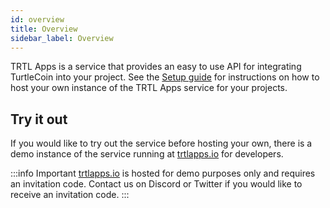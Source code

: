 ```yaml
---
id: overview
title: Overview
sidebar_label: Overview
---
```


TRTL Apps is a service that provides an easy to use API for integrating TurtleCoin into your project. See the [Setup guide](service/setup.md) for instructions on how to host your own instance of the TRTL Apps service for your projects.

## Try it out

If you would like to try out the service before hosting your own, there is a demo instance of the service running at [trtlapps.io](https://trtlapps.io) for developers.

:::info Important
[trtlapps.io](https://trtlapps.io) is hosted for demo purposes only and requires an invitation code. Contact us on Discord or Twitter if you would like to receive an invitation code.
:::
